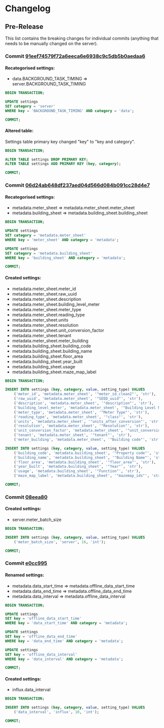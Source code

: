 # Changelog
## Pre-Release
This list contains the breaking changes for individual commits (anything that needs to be manually changed on the server).

### Commit [91eef74579f72a6eeca6e6938c9c5db5b0aedaa6](https://github.com/ChristianAoC/energy-dashboard/commit/91eef74579f72a6eeca6e6938c9c5db5b0aedaa6)
#### Recategorised settings:
- data.BACKGROUND_TASK_TIMING => server.BACKGROUND_TASK_TIMING

```sql
BEGIN TRANSACTION;

UPDATE settings
SET category = 'server'
WHERE key = 'BACKGROUND_TASK_TIMING' AND category = 'data';

COMMIT;
```

#### Altered table:
Settings table primary key changed "key" to "key and category".

```sql
BEGIN TRANSACTION;

ALTER TABLE settings DROP PRIMARY KEY;
ALTER TABLE settings ADD PRIMARY KEY (key, category);

COMMIT;
```

### Commit [06d24ab648df237aed04d566d084b091cc28d4e7](https://github.com/ChristianAoC/energy-dashboard/commit/06d24ab648df237aed04d566d084b091cc28d4e7)
#### Recategorised settings:
- metadata.meter_sheet => metadata.meter_sheet.meter_sheet
- metadata.building_sheet => metadata.building_sheet.building_sheet

```sql
BEGIN TRANSACTION;

UPDATE settings
SET category = 'metadata.meter_sheet'
WHERE key = 'meter_sheet' AND category = 'metadata';

UPDATE settings
SET category = 'metadata.building_sheet'
WHERE key = 'building_sheet' AND category = 'metadata';

COMMIT;
```

#### Created settings:
- metadata.meter_sheet.meter_id
- metadata.meter_sheet.raw_uuid
- metadata.meter_sheet.description
- metadata.meter_sheet.building_level_meter
- metadata.meter_sheet.meter_type
- metadata.meter_sheet.reading_type
- metadata.meter_sheet.units
- metadata.meter_sheet.resolution
- metadata.meter_sheet.unit_conversion_factor
- metadata.meter_sheet.tenant
- metadata.meter_sheet.meter_building
- metadata.building_sheet.building_code
- metadata.building_sheet.building_name
- metadata.building_sheet.floor_area
- metadata.building_sheet.year_built
- metadata.building_sheet.usage
- metadata.building_sheet.maze_map_label

```sql
BEGIN TRANSACTION;

INSERT INTO settings (key, category, value, setting_type) VALUES
    ('meter_id', 'metadata.meter_sheet', '"meter_id_clean2"', 'str'),
    ('raw_uuid', 'metadata.meter_sheet', '"SEED_uuid"', 'str'),
    ('description', 'metadata.meter_sheet', '"description"', 'str'),
    ('building_level_meter', 'metadata.meter_sheet', '"Building Level Meter"', 'str'),
    ('meter_type', 'metadata.meter_sheet', '"Meter Type"', 'str'),
    ('reading_type', 'metadata.meter_sheet', '"class"', 'str'),
    ('units', 'metadata.meter_sheet', '"units_after_conversion"', 'str'),
    ('resolution', 'metadata.meter_sheet', '"Resolution"', 'str'),
    ('unit_conversion_factor', 'metadata.meter_sheet', '"unit_conversion_factor"', 'str'),
    ('tenant', 'metadata.meter_sheet', '"tenant"', 'str'),
    ('meter_building', 'metadata.meter_sheet', '"Building code"', 'str');

INSERT INTO settings (key, category, value, setting_type) VALUES
    ('building_code', 'metadata.building_sheet', '"Property code"', 'str'),
    ('building_name', 'metadata.building_sheet', '"Building Name"', 'str'),
    ('floor_area', 'metadata.building_sheet', '"floor_area"', 'str'),
    ('year_built', 'metadata.building_sheet', '"Year"', 'str'),
    ('usage', 'metadata.building_sheet', '"Function"', 'str'),
    ('maze_map_label', 'metadata.building_sheet', '"mazemap_ids"', 'str');

COMMIT;
```

### Commit [08eea80](https://github.com/ChristianAoC/energy-dashboard/commit/08eea8041118c731f2ab4e85d505887d4b04c5a3)
#### Created settings:
- server.meter_batch_size

```sql
BEGIN TRANSACTION;

INSERT INTO settings (key, category, value, setting_type) VALUES
    ('meter_batch_size', 'server', 16, 'int');

COMMIT;
```

### Commit [e0cc995](https://github.com/ChristianAoC/energy-dashboard/commit/e0cc9956cdc2f143cc84fed77334df30352e08c4)
#### Renamed settings:
- metadata.data_start_time => metadata.offline_data_start_time
- metadata.data_end_time => metadata.offline_data_end_time
- metadata.data_interval => metadata.offline_data_interval

```sql
BEGIN TRANSACTION;

UPDATE settings
SET key = 'offline_data_start_time'
WHERE key = 'data_start_time' AND category = 'metadata';

UPDATE settings
SET key = 'offline_data_end_time'
WHERE key = 'data_end_time' AND category = 'metadata';

UPDATE settings
SET key = 'offline_data_interval'
WHERE key = 'data_interval' AND category = 'metadata';

COMMIT;
```

#### Created settings:
- influx.data_interval

```sql
BEGIN TRANSACTION;

INSERT INTO settings (key, category, value, setting_type) VALUES
    ('data_interval', 'influx', 10, 'int');

COMMIT;
```